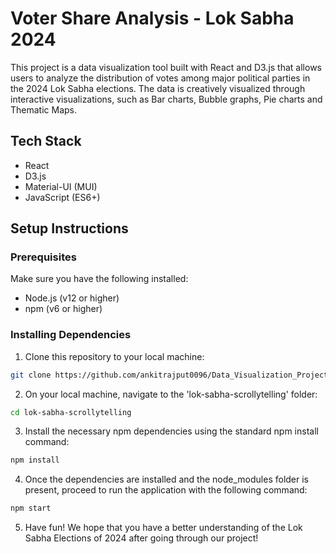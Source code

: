 # Voter Share Analysis - Lok Sabha 2024

This project is a data visualization tool built with React and D3.js that allows users to analyze the distribution of votes among major political parties in the 2024 Lok Sabha elections. The data is creatively visualized through interactive visualizations, such as Bar charts, Bubble graphs, Pie charts and Thematic Maps.

## Tech Stack

- React
- D3.js
- Material-UI (MUI)
- JavaScript (ES6+)

## Setup Instructions

### Prerequisites

Make sure you have the following installed:

- Node.js (v12 or higher)
- npm (v6 or higher)

### Installing Dependencies

1. Clone this repository to your local machine:

```bash
git clone https://github.com/ankitrajput0096/Data_Visualization_Project.git
```

2. On your local machine, navigate to the 'lok-sabha-scrollytelling' folder:

```bash
cd lok-sabha-scrollytelling 
```

3. Install the necessary npm dependencies using the standard npm install command:

```bash
npm install
```

4. Once the dependencies are installed and the node_modules folder is present, proceed to run the application with the following command:

```bash
npm start
```

5. Have fun! We hope that you have a better understanding of the Lok Sabha Elections of 2024 after going through our project!

